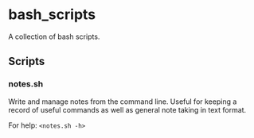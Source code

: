 # bash_scripts

A collection of bash scripts.

## Scripts

### notes.sh

Write and manage notes from the command line. Useful for keeping a record of
useful commands as well as general note taking in text format.

For help:
`<notes.sh -h>`
